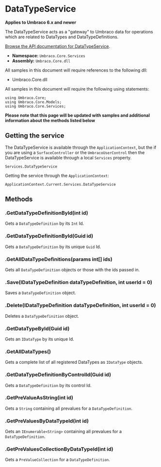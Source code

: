 # DataTypeService

**Applies to Umbraco 6.x and newer**

The DataTypeService acts as a "gateway" to Umbraco data for operations which are related to DataTypes and DataTypeDefinitions.

[Browse the API documentation for DataTypeService](https://our.umbraco.com/apidocs/csharp/api/Umbraco.Core.Services.DataTypeService.html).

 * **Namespace:** `Umbraco.Core.Services` 
 * **Assembly:** `Umbraco.Core.dll`

All samples in this document will require references to the following dll:

* Umbraco.Core.dll

All samples in this document will require the following using statements:
	
	using Umbraco.Core;
	using Umbraco.Core.Models;
	using Umbraco.Core.Services;

**Please note that this page will be updated with samples and additional information about the methods listed below**

## Getting the service
The DataTypeService is available through the `ApplicationContext`, but the if you are using a `SurfaceController` or the `UmbracoUserControl` then the DataTypeService is available through a local `Services` property.

	Services.DataTypeService

Getting the service through the `ApplicationContext`:

	ApplicationContext.Current.Services.DataTypeService

## Methods

### .GetDataTypeDefinitionById(int id)
Gets a `DataTypeDefinition` by its `Int` Id.

### .GetDataTypeDefinitionById(Guid id)
Gets a `DataTypeDefinition` by its unique `Guid` Id.

### .GetAllDataTypeDefinitions(params int[] ids)
Gets all `DataTypeDefinition` objects or those with the ids passed in.

### .Save(IDataTypeDefinition dataTypeDefinition, int userId = 0)
Saves a `DataTypeDefinition` object.

### .Delete(IDataTypeDefinition dataTypeDefinition, int userId = 0)
Deletes a `DataTypeDefinition` object.

### .GetDataTypeById(Guid id)
Gets an `IDataType`  by its unique Id.

### .GetAllDataTypes()
Gets a complete list of all registered DataTypes as `IDataType` objects.

### .GetDataTypeDefinitionByControlId(Guid id)
Gets a `DataTypeDefinition` by its control Id.

### .GetPreValueAsString(int id)
Gets a `String` containing all prevalues for a `DataTypeDefinition`.

### .GetPreValuesByDataTypeId(int id)
Gets an `IEnumerable<String>` containing all prevalues for a `DataTypeDefinition`.

### .GetPreValuesCollectionByDataTypeId(int id)
Gets a `PreValueCollection` for a `DataTypeDefinition`.
